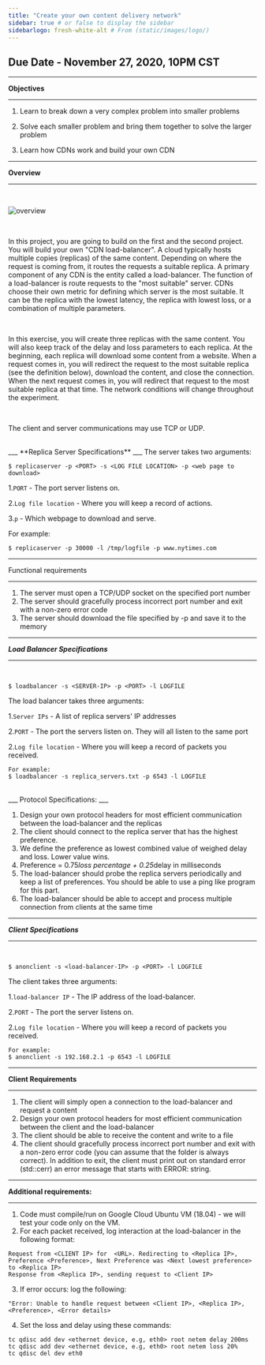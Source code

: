```yaml
---
title: "Create your own content delivery network"
sidebar: true # or false to display the sidebar
sidebarlogo: fresh-white-alt # From (static/images/logo/)
---
```

## Due Date - November 27, 2020, 10PM CST
___
**Objectives**
___

1. Learn to break down a very complex problem into smaller problems

2. Solve each smaller problem and bring them together to solve the larger problem

3. Learn how CDNs work and build your own CDN

___
**Overview**
___
<br>


![overview](/csc4200/img/cdn-load-balancer.png)

<br>

In this project, you are going to build on the first and the second project. You will build your own "CDN load-balancer". A cloud typically hosts multiple copies (replicas) of the same content. Depending on where the request is coming from, it routes the requests a suitable replica.  A primary component of any CDN is the entity called a load-balancer. The function of a load-balancer is route requests to the "most suitable" server. CDNs choose their own metric for defining which server is the most suitable. It can be the replica with the lowest latency, the replica with lowest loss, or a combination of multiple parameters.

<br>

In this exercise, you will create three replicas with the same content. You will also keep track of the delay and loss parameters to each replica. At the beginning, each replica will download some content from a website. When a request comes in, you will redirect the request to the most suitable replica (see the definition below), download the content, and close the connection. When the next request comes in, you will redirect that request to the most suitable replica at that time. The network conditions will change throughout the experiment.

<br>

The client and server communications may use TCP or UDP.
<br>

<br>
___
**Replica Server Specifications**
___
The server takes two arguments:

```
$ replicaserver -p <PORT> -s <LOG FILE LOCATION> -p <web page to download>
```

1.```PORT``` - The port server listens on.

2.```Log file location``` - Where you will keep a record of actions.

3.```p``` - Which webpage to download and serve.

For example:

```
$ replicaserver -p 30000 -l /tmp/logfile -p www.nytimes.com
```
___
Functional requirements
___
   1. The server must open a TCP/UDP socket on the specified port number
   2. The server should gracefully process incorrect port number and exit with a non-zero error code
   4. The server should download the file specified by -p and save it to the memory



___
***Load Balancer Specifications***
___
<br>

```
$ loadbalancer -s <SERVER-IP> -p <PORT> -l LOGFILE
```

The load balancer takes three arguments:

1.```Server IPs``` - A list of replica servers' IP addresses

2.```PORT``` - The port the servers listen on. They will all listen to the same port

2.```Log file location``` - Where you will keep a record of packets you received.


```
For example:
$ loadbalancer -s replica_servers.txt -p 6543 -l LOGFILE
```
<br>
___
Protocol Specifications:
___

1. Design your own protocol headers for most efficient communication between the load-balancer and the replicas
2. The client should connect to the replica server that has the highest preference.
3. We define the preference as lowest combined value of weighed delay and loss. Lower value wins.
4. Preference = 0.75*loss percentage + 0.25*delay in milliseconds
5. The load-balancer should probe the replica servers periodically and keep a list of preferences. You should be able to use a ping like program for this part.
5. The load-balancer should be able to accept and process multiple connection from clients at the same time

___
***Client Specifications***
___
<br>

```
$ anonclient -s <load-balancer-IP> -p <PORT> -l LOGFILE
```

The client takes three arguments:

1.```load-balancer IP``` - The IP address of the load-balancer.

2.```PORT``` - The port the server listens on.

2.```Log file location``` - Where you will keep a record of packets you received.


```
For example:
$ anonclient -s 192.168.2.1 -p 6543 -l LOGFILE
```

___
**Client Requirements**
___
1. The client will simply open a connection to the load-balancer and request a content
2. Design your own protocol headers for most efficient communication between the client and the load-balancer
1. The client should be able to receive the content and write to a file
2. The client should gracefully process incorrect port number and exit with a non-zero error code (you can assume that the folder is always correct). In addition to exit, the client must print out on standard error (std::cerr) an error message that starts with ERROR: string.

___
**Additional requirements:**
___
1. Code must compile/run on Google Cloud Ubuntu VM (18.04) - we will test your code only on the VM.
2. For each packet received, log interaction at the load-balancer in the following format:
```
Request from <CLIENT IP> for  <URL>. Redirecting to <Replica IP>, Preference <Preference>, Next Preference was <Next lowest preference> to <Replica IP>
Response from <Replica IP>, sending request to <Client IP>

```

3. If error occurs: log the following:
```
"Error: Unable to handle request between <Client IP>, <Replica IP>, <Preference>, <Error details>
```

4. Set the loss and delay using these commands:
```
tc qdisc add dev <ethernet device, e.g, eth0> root netem delay 200ms
tc qdisc add dev <ethernet device, e.g, eth0> root netem loss 20%
tc qdisc del dev eth0
```

